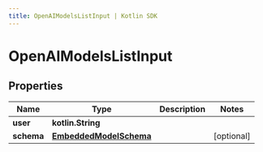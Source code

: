 ```yaml
---
title: OpenAIModelsListInput | Kotlin SDK
---
```




# OpenAIModelsListInput

## Properties
Name | Type | Description | Notes
------------ | ------------- | ------------- | -------------
**user** | **kotlin.String** |  | 
**schema** | [**EmbeddedModelSchema**](EmbeddedModelSchema) |  |  [optional]




